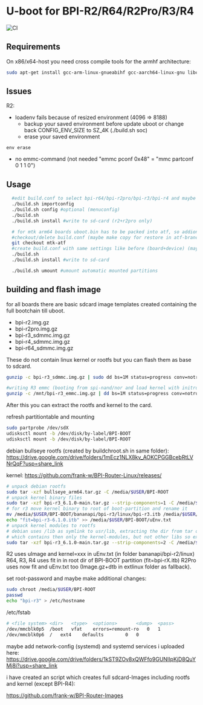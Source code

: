 # U-boot for BPI-R2/R64/R2Pro/R3/R4

![CI](https://github.com/frank-w/u-boot/workflows/CI/badge.svg?branch=2023-10-bpi)

## Requirements

On x86/x64-host you need cross compile tools for the armhf architecture:
```sh
sudo apt-get install gcc-arm-linux-gnueabihf gcc-aarch64-linux-gnu libc6-armhf-cross u-boot-tools make gcc swig python-dev python3-pyelftools
```

## Issues

R2:
- loadenv fails because of resized environment (4096 => 8188)
  - backup your saved environment before update uboot or 
    change back CONFIG_ENV_SIZE to SZ_4K (./build.sh soc)
  - erase your saved environment

```
env erase
```

- no emmc-command (not needed "emmc pconf 0x48" = "mmc partconf 0 1 1 0")

## Usage

```sh
  #edit build.conf to select bpi-r64/bpi-r2pro/bpi-r3/bpi-r4 and maybe device
  ./build.sh importconfig
  ./build.sh config #optional (menuconfig)
  ./build.sh
  ./build.sh install #write to sd-card (r2+r2pro only)

  # for mtk arm64 boards uboot.bin has to be packed into atf, so addional steps are needed:
  #checkout/delete build.conf (maybe make copy for restore in atf-branch)
  git checkout mtk-atf
  #create build.conf with same settings like before (board+device) (maybe restore copy from before)
  ./build.sh
  ./build.sh install #write to sd-card

  ./build.sh umount #umount automatic mounted partitions
```

## building and flash image

for all boards there are basic sdcard image templates created containing
the full bootchain till uboot.

- bpi-r2.img.gz
- bpi-r2pro.img.gz
- bpi-r3_sdmmc.img.gz
- bpi-r4_sdmmc.img.gz
- bpi-r64_sdmmc.img.gz

These do not contain linux kernel or rootfs but you can flash them as base to sdcard.

```sh
gunzip -c bpi-r3_sdmmc.img.gz | sudo dd bs=1M status=progress conv=notrunc,fsync of=/dev/sdX

#writing R3 emmc (booting from spi-nand/nor and load kernel with initrd)
gunzip -c /mnt/bpi-r3_emmc.img.gz | dd bs=1M status=progress conv=notrunc,fsync of=/dev/mmcblk0
```

After this you can extract the rootfs and kernel to the card.

refresh partitiontable and mounting

```sh
sudo partprobe /dev/sdX
udisksctl mount -b /dev/disk/by-label/BPI-BOOT
udisksctl mount -b /dev/disk/by-label/BPI-ROOT
```

debian bullseye rootfs (created by buildchroot.sh in same folder):
https://drive.google.com/drive/folders/1mEcz1NLX8kv_AOKCPGGBcebRtLVNrQqF?usp=share_link

kernel:
https://github.com/frank-w/BPI-Router-Linux/releases/

```sh
# unpack debian rootfs
sudo tar -xzf bullseye_arm64.tar.gz -C /media/$USER/BPI-ROOT
# unpack kernel binary files
sudo tar -xzf bpi-r3_6.1.0-main.tar.gz --strip-components=1 -C /media/$USER/BPI-BOOT BPI-BOOT
# for r3 move kernel binary to root of boot-partition and rename it
mv /media/$USER/BPI-BOOT/bananapi/bpi-r3/linux/bpi-r3.itb /media/$USER/BPI-BOOT/bpi-r3-6.1.0.itb
echo "fit=bpi-r3-6.1.0.itb" >> /media/$USER/BPI-BOOT/uEnv.txt
# unpack kernel modules to rootfs
# debian uses /lib as symlink to usr/lib, extracting the dir from tar overwrites symlink with directory
# which contains then only the kernel-modules, but not other libs so extract the subfolder to /lib
sudo tar -xzf bpi-r3_6.1.0-main.tar.gz --strip-components=2 -C /media/$USER/BPI-ROOT/lib/ BPI-ROOT/lib/
```
R2 uses uImage and kernel=xxx in uEnv.txt (in folder bananapi/bpi-r2/linux)
R64, R3, R4 uses fit in in root dir of BPI-BOOT partition (fit=bpi-rX.itb)
R2Pro uses now fit and uEnv.txt too (Image.gz+dtb in extlinux folder as fallback).

set root-password and maybe make additional changes:

```sh
sudo chroot /media/$USER/BPI-ROOT
passwd
echo "bpi-r3" > /etc/hostname
```
/etc/fstab
```sh
# <file system>	<dir>	<type>	<options>		<dump>	<pass>
/dev/mmcblk0p5	/boot	vfat    errors=remount-ro	0	1
/dev/mmcblk0p6	/	ext4	defaults		0	0
```

maybe add network-config (systemd) and systemd services i uploaded here:
https://drive.google.com/drive/folders/1kST9ZOv8xQWFfo9GUNIIpKjD8QuYMj8i?usp=share_link

i have created an script which creates full sdcard-Images including rootfs and kernel (except BPI-R4):

https://github.com/frank-w/BPI-Router-Images
